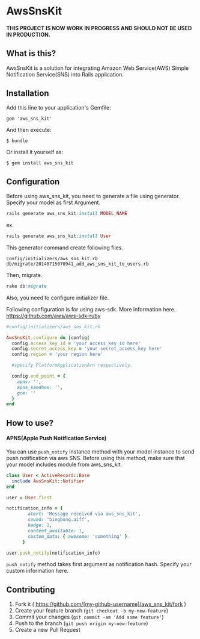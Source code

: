# AwsSnsKit

#### THIS PROJECT IS NOW WORK IN PROGRESS AND SHOULD NOT BE USED IN PRODUCTION.

## What is this?

AwsSnsKit is a solution for integrating Amazon Web Service(AWS) Simple Notification Service(SNS) into Rails application.

## Installation

Add this line to your application's Gemfile:

    gem 'aws_sns_kit'

And then execute:

    $ bundle

Or install it yourself as:

    $ gem install aws_sns_kit

## Configuration

Before using aws_sns_kit, you need to generate a file using generator.
Specify your model as first Argument.

```ruby
rails generate aws_sns_kit:install MODEL_NAME
```

ex.
```ruby
rails generate aws_sns_kit:install User
```


This generator command create following files.


`
config/initializers/aws_sns_kit.rb
db/migrate/20140715070941_add_aws_sns_kit_to_users.rb
`

Then, migrate.

```ruby
rake db:migrate
```

Also, you need to configure initializer file.

Following configuration is for using aws-sdk.
More information here. https://github.com/aws/aws-sdk-ruby

```ruby
#config/initializers/aws_sns_kit.rb

AwsSnsKit.configure do |config|
  config.access_key_id = 'your access_key_id here'
  config.secret_access_key = 'your secret_access_key here'
  config.region = 'your region here'

  #specify PlatformApplicationArn respectively.

  config.end_point = { 
    apns: '',
    apns_sandbox: '', 
    gcm: ''
  }
end

```


## How to use?

#### APNS(Apple Push Notification Service)

You can use `push_notify` instance method with your model instance to send push notification via aws SNS.
Before using this method, make sure that your model includes module from aws_sns_kit.

```ruby
class User < ActiveRecord::Base
  include AwsSnsKit::Notifier
end
```



```ruby
user = User.first

notification_info = {
        alert: 'Message received via aws_sns_kit',
        sound: 'bingbong.aiff',
        badge: 2,
        content_available: 1,
        custom_data: { awesome: 'something' }
      }

user.push_notify(notification_info)
```

`push_notify` method takes first argument as notification hash. Specify your custom information here.


## Contributing

1. Fork it ( https://github.com/[my-github-username]/aws_sns_kit/fork )
2. Create your feature branch (`git checkout -b my-new-feature`)
3. Commit your changes (`git commit -am 'Add some feature'`)
4. Push to the branch (`git push origin my-new-feature`)
5. Create a new Pull Request
